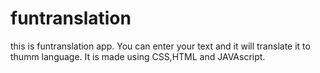 # funtranslation
this is funtranslation app. You can enter your text and it will translate it to thumm language.
It is made using CSS,HTML and JAVAscript.
